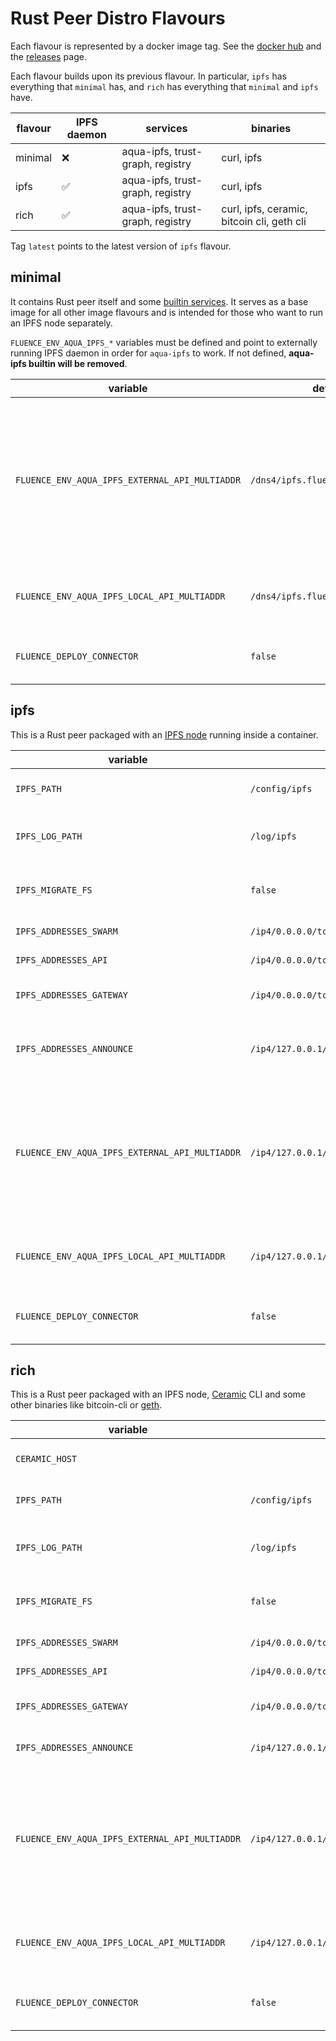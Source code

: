 # Rust Peer Distro Flavours

Each flavour is represented by a docker image tag. See the
[docker hub](https://hub.docker.com/r/fluencelabs/rust-peer) and the
[releases](https://github.com/fluencelabs/rust-peer-distro/releases) page.

Each flavour builds upon its previous flavour. In particular, `ipfs` has
everything that `minimal` has, and `rich` has everything that `minimal` and
`ipfs` have.

| flavour | IPFS daemon | services                         | binaries                                   |
| ------- | ----------- | -------------------------------- | ------------------------------------------ |
| minimal | ❌          | aqua-ipfs, trust-graph, registry | curl, ipfs                                 |
| ipfs    | ✅          | aqua-ipfs, trust-graph, registry | curl, ipfs                                 |
| rich    | ✅          | aqua-ipfs, trust-graph, registry | curl, ipfs, ceramic, bitcoin cli, geth cli |

Tag `latest` points to the latest version of `ipfs` flavour.

## minimal

It contains Rust peer itself and some [builtin services](builtins.md). It serves
as a base image for all other image flavours and is intended for those who want
to run an IPFS node separately.

`FLUENCE_ENV_AQUA_IPFS_*` variables must be defined and point to externally
running IPFS daemon in order for `aqua-ipfs` to work. If not defined,
**aqua-ipfs builtin will be removed**.

| variable                                       | default                           | description                                                                                                     |
| ---------------------------------------------- | --------------------------------- | --------------------------------------------------------------------------------------------------------------- |
| `FLUENCE_ENV_AQUA_IPFS_EXTERNAL_API_MULTIADDR` | `/dns4/ipfs.fluence.dev/tcp/5001` | advertised to clients (eg frontend apps) to use in uploading files (`ipfs.put`), managing pins (`ipfs.pin`) etc |
| `FLUENCE_ENV_AQUA_IPFS_LOCAL_API_MULTIADDR`    | `/dns4/ipfs.fluence.dev/tcp/5001` | used by aqua-ipfs builtin to connect to IPFS node                                                               |
| `FLUENCE_DEPLOY_CONNECTOR`                     | `false`                           | switch to deploy connector builtin                                                                              |

## ipfs

This is a Rust peer packaged with an
[IPFS node](https://docs.ipfs.io/how-to/command-line-quick-start/#take-your-node-online)
running inside a container.

| variable                                       | default                                              | description                                                                                                     |
| ---------------------------------------------- | ---------------------------------------------------- | --------------------------------------------------------------------------------------------------------------- |
| `IPFS_PATH`                                    | `/config/ipfs`                                       | IPFS node data directory                                                                                        |
| `IPFS_LOG_PATH`                                | `/log/ipfs`                                          | directory where IPFS will store its logs                                                                        |
| `IPFS_MIGRATE_FS`                              | `false`                                              | automatically run [fs-repo-migrations](https://github.com/ipfs/fs-repo-migrations) on start                     |
| `IPFS_ADDRESSES_SWARM`                         | `/ip4/0.0.0.0/tcp/4001,/ip4/0.0.0.0/tcp/4001/ws`     | IPFS swarm multiaddr                                                                                            |
| `IPFS_ADDRESSES_API`                           | `/ip4/0.0.0.0/tcp/5001`                              | IPFS API multiaddr                                                                                              |
| `IPFS_ADDRESSES_GATEWAY`                       | `/ip4/0.0.0.0/tcp/8080`                              | IPFS gateway multiaddr                                                                                          |
| `IPFS_ADDRESSES_ANNOUNCE`                      | `/ip4/127.0.0.1/tcp/4001,/ip4/127.0.0.1/tcp/4001/ws` | IPFS p2p multiaddr of the IPFS swarm protocol                                                                   |
| `FLUENCE_ENV_AQUA_IPFS_EXTERNAL_API_MULTIADDR` | `/ip4/127.0.0.1/tcp/5001`                            | advertised to clients (eg frontend apps) to use in uploading files (`ipfs.put`), managing pins (`ipfs.pin`) etc |
| `FLUENCE_ENV_AQUA_IPFS_LOCAL_API_MULTIADDR`    | `/ip4/127.0.0.1/tcp/5001`                            | used by aqua-ipfs builtin to connect to IPFS node                                                               |
| `FLUENCE_DEPLOY_CONNECTOR`                     | `false`                                              | switch to deploy connector builtin                                                                              |

## rich

This is a Rust peer packaged with an IPFS node,
[Ceramic](https://developers.ceramic.network/learn/welcome/) CLI and some other
binaries like bitcoin-cli or
[geth](https://geth.ethereum.org/docs/interface/command-line-options).

| variable                                       | default                                              | description                                                                                                     |
| ---------------------------------------------- | ---------------------------------------------------- | --------------------------------------------------------------------------------------------------------------- |
| `CERAMIC_HOST`                                 |                                                      | ceramic daemon address                                                                                          |
| `IPFS_PATH`                                    | `/config/ipfs`                                       | IPFS node data directory                                                                                        |
| `IPFS_LOG_PATH`                                | `/log/ipfs`                                          | directory where IPFS will store its logs                                                                        |
| `IPFS_MIGRATE_FS`                              | `false`                                              | automatically run [fs-repo-migrations](https://github.com/ipfs/fs-repo-migrations) on start                     |
| `IPFS_ADDRESSES_SWARM`                         | `/ip4/0.0.0.0/tcp/4001,/ip4/0.0.0.0/tcp/4001/ws`     | IPFS swarm multiaddr                                                                                            |
| `IPFS_ADDRESSES_API`                           | `/ip4/0.0.0.0/tcp/5001`                              | IPFS API multiaddr                                                                                              |
| `IPFS_ADDRESSES_GATEWAY`                       | `/ip4/0.0.0.0/tcp/8080`                              | IPFS gateway multiaddr                                                                                          |
| `IPFS_ADDRESSES_ANNOUNCE`                      | `/ip4/127.0.0.1/tcp/4001,/ip4/127.0.0.1/tcp/4001/ws` | IPFS announce multiaddr                                                                                         |
| `FLUENCE_ENV_AQUA_IPFS_EXTERNAL_API_MULTIADDR` | `/ip4/127.0.0.1/tcp/5001`                            | advertised to clients (eg frontend apps) to use in uploading files (`ipfs.put`), managing pins (`ipfs.pin`) etc |
| `FLUENCE_ENV_AQUA_IPFS_LOCAL_API_MULTIADDR`    | `/ip4/127.0.0.1/tcp/5001`                            | used by aqua-ipfs builtin to connect to IPFS node                                                               |
| `FLUENCE_DEPLOY_CONNECTOR`                     | `false`                                              | switch to deploy connector builtin                                                                              |

